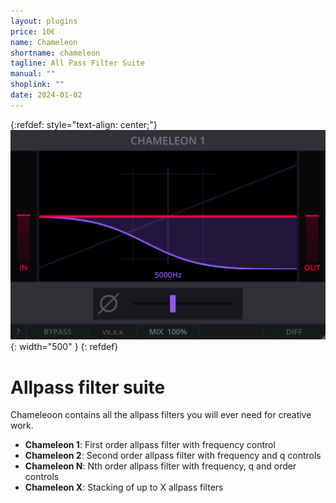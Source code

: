 ```yaml
---
layout: plugins
price: 10€
name: Chameleon
shortname: chameleon
tagline: All Pass Filter Suite
manual: ""
shoplink: ""
date: 2024-01-02
---
```


{:refdef: style="text-align: center;"}
![chameleon Screenshot](/assets/images/chameleon.png){: width="500" }
{: refdef}

# Allpass filter suite
Chameleoon contains all the  allpass filters you will ever need for creative work.

- **Chameleon 1**: First order allpass filter with frequency control
- **Chameleon 2**: Second order allpass filter with frequency and q controls
- **Chameleon N**: Nth order allpass filter with frequency, q and order controls
- **Chameleon X**: Stacking of up to X allpass filters
